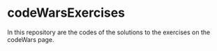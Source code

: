 # codeWarsExercises
In this repository are the codes of the solutions to the exercises on the codeWars page.
